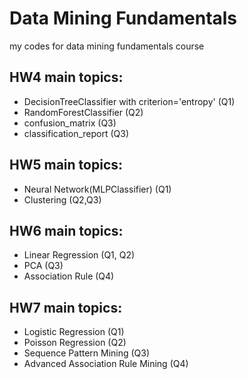# Data Mining Fundamentals
 my codes for data mining fundamentals course 
## HW4 main topics: 
- DecisionTreeClassifier with criterion='entropy' (Q1)
- RandomForestClassifier (Q2)
- confusion_matrix (Q3)
- classification_report (Q3)
## HW5 main topics: 
- Neural Network(MLPClassifier) (Q1)
- Clustering (Q2,Q3)
## HW6 main topics: 
- Linear Regression (Q1, Q2)
- PCA (Q3)
- Association Rule (Q4) 
## HW7 main topics: 
- Logistic Regression (Q1)
- Poisson Regression (Q2)
- Sequence Pattern Mining (Q3)
- Advanced Association Rule Mining (Q4)
